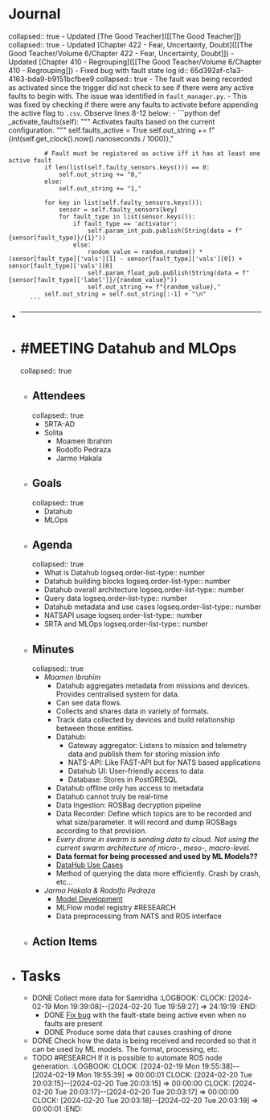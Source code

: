 # Journal
collapsed:: true
	- Updated [The Good Teacher]([[The Good Teacher]])
	  collapsed:: true
		- Updated [Chapter 422 - Fear, Uncertainty, Doubt]([[The Good Teacher/Volume 6/Chapter 422 - Fear, Uncertainty, Doubt]])
		- Updated [Chapter 410 - Regrouping]([[The Good Teacher/Volume 6/Chapter 410 - Regrouping]])
	- Fixed bug with fault state log
	  id:: 65d392af-c1a3-4163-bda9-b9151bcfbee9
	  collapsed:: true
		- The fault was being recorded as activated since the trigger did not check to see if there were any active faults to begin with. The issue was identified in `fault_manager.py`.
		- This was fixed by checking if there were any faults to activate before appending the active flag to `.csv`. Observe lines 8-12 below:
		- ```python
		  def _activate_faults(self):
		        """
		          Activates faults based on the current configuration.
		          """
		      self.faults_active = True
		      self.out_string += f"{int(self.get_clock().now().nanoseconds / 1000)},"
		      
		      # Fault must be registered as active iff it has at least one active fault
		      if len(list(self.faulty_sensors.keys())) == 0:
		          self.out_string += "0,"
		      else:
		          self.out_string += "1,"
		  
		      for key in list(self.faulty_sensors.keys()):
		          sensor = self.faulty_sensors[key]
		          for fault_type in list(sensor.keys()):
		              if fault_type == 'activator':
		                  self.param_int_pub.publish(String(data = f"{sensor[fault_type]}/{1}"))
		              else:
		                  random_value = random.random() * (sensor[fault_type]['vals'][1] - sensor[fault_type]['vals'][0]) + sensor[fault_type]['vals'][0]
		                  self.param_float_pub.publish(String(data = f"{sensor[fault_type]['label']}/{random_value}"))
		                  self.out_string += f"{random_value},"
		      self.out_string = self.out_string[:-1] + "\n"
		  ```
- ___
- # #MEETING Datahub and MLOps
  collapsed:: true
	- ## Attendees
	  collapsed:: true
		- SRTA-AD
		- Solita
			- Moamen Ibrahim
			- Rodolfo Pedraza
			- Jarmo Hakala
	- ## Goals
	  collapsed:: true
		- Datahub
		- MLOps
	- ## Agenda
	  collapsed:: true
		- What is Datahub
		  logseq.order-list-type:: number
		- Datahub building blocks
		  logseq.order-list-type:: number
		- Datahub overall architecture
		  logseq.order-list-type:: number
		- Query data
		  logseq.order-list-type:: number
		- Datahub metadata and use cases
		  logseq.order-list-type:: number
		- NATSAPI usage
		  logseq.order-list-type:: number
		- SRTA and MLOps
		  logseq.order-list-type:: number
	- ## Minutes
	  collapsed:: true
		- *Moamen Ibrahim*
			- Datahub aggregates metadata from missions and devices. Provides centralised system for data.
			- Can see data flows.
			- Collects and shares data in variety of formats.
			- Track data collected by devices and build relationship between those entities.
			- Datahub:
				- Gateway aggregator: Listens to mission and telemetry data and publish them for storing mission info
				- NATS-API: Like FAST-API but for NATS based applications
				- Datahub UI: User-friendly access to data
				- Database: Stores in PostGRESQL
			- Datahub offline only has access to metadata
			- Datahub cannot truly be real-time
			- Data Ingestion: ROSBag decryption pipeline
			- Data Recorder: Define which topics are to be recorded and what size/parameter. It will record and dump ROSBags according to that provision.
			- *Every drone in swarm is sending data to cloud. Not using the current swarm architecture of micro-, meso-, macro-level.*
			- **Data format for being processed and used by ML Models??**
			- [DataHub Use Cases](https://ssrc.atlassian.net/wiki/spaces/ML/pages/963903933/DataHub+Use+Cases)
			- Method of querying the data more efficiently. Crash by crash, etc...
		- *Jarmo Hakala & Rodolfo Pedraza*
			- [Model Development](https://github.com/tiiuae/platform-ml-rta-sample-model)
			- MLFlow model registry #RESEARCH
			- Data preprocessing from NATS and ROS interface
	- ## Action Items
- # Tasks
	- DONE Collect more data for Samridha
	  :LOGBOOK:
	  CLOCK: [2024-02-19 Mon 19:39:08]--[2024-02-20 Tue 19:58:27] =>  24:19:19
	  :END:
		- DONE [Fix bug]([[65d392af-c1a3-4163-bda9-b9151bcfbee9]]) with the fault-state being active even when no faults are present
		- DONE Produce some data that causes crashing of drone
	- DONE Check how the data is being received and recorded so that it can be used by ML models. The format, processing, etc.
	- TODO #RESEARCH If it is possible to automate ROS node generation.
	  :LOGBOOK:
	  CLOCK: [2024-02-19 Mon 19:55:38]--[2024-02-19 Mon 19:55:39] =>  00:00:01
	  CLOCK: [2024-02-20 Tue 20:03:15]--[2024-02-20 Tue 20:03:15] =>  00:00:00
	  CLOCK: [2024-02-20 Tue 20:03:17]--[2024-02-20 Tue 20:03:17] =>  00:00:00
	  CLOCK: [2024-02-20 Tue 20:03:18]--[2024-02-20 Tue 20:03:19] =>  00:00:01
	  :END: